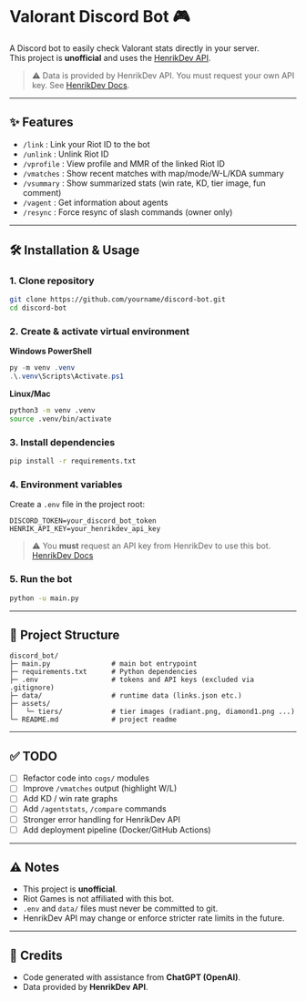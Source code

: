 # Valorant Discord Bot 🎮

A Discord bot to easily check Valorant stats directly in your server.  
This project is **unofficial** and uses the [HenrikDev API](https://docs.henrikdev.xyz/).

> ⚠️ Data is provided by HenrikDev API. You must request your own API key. See [HenrikDev Docs](https://docs.henrikdev.xyz/).

---

## ✨ Features

- `/link` : Link your Riot ID to the bot
- `/unlink` : Unlink Riot ID
- `/vprofile` : View profile and MMR of the linked Riot ID
- `/vmatches` : Show recent matches with map/mode/W-L/KDA summary
- `/vsummary` : Show summarized stats (win rate, KD, tier image, fun comment)
- `/vagent` : Get information about agents
- `/resync` : Force resync of slash commands (owner only)

---

## 🛠️ Installation & Usage

### 1. Clone repository
```bash
git clone https://github.com/yourname/discord-bot.git
cd discord-bot
```

### 2. Create & activate virtual environment

**Windows PowerShell**
```powershell
py -m venv .venv
.\.venv\Scripts\Activate.ps1
```

**Linux/Mac**
```bash
python3 -m venv .venv
source .venv/bin/activate
```

### 3. Install dependencies
```bash
pip install -r requirements.txt
```

### 4. Environment variables
Create a `.env` file in the project root:
```env
DISCORD_TOKEN=your_discord_bot_token
HENRIK_API_KEY=your_henrikdev_api_key
```

> ⚠️ You **must** request an API key from HenrikDev to use this bot.  
> [HenrikDev Docs](https://docs.henrikdev.xyz/)

### 5. Run the bot
```bash
python -u main.py
```

---

## 📂 Project Structure

```
discord_bot/
├─ main.py               # main bot entrypoint
├─ requirements.txt      # Python dependencies
├─ .env                  # tokens and API keys (excluded via .gitignore)
├─ data/                 # runtime data (links.json etc.)
├─ assets/
│   └─ tiers/            # tier images (radiant.png, diamond1.png ...)
└─ README.md             # project readme
```

---

## ✅ TODO

- [ ] Refactor code into `cogs/` modules
- [ ] Improve `/vmatches` output (highlight W/L)
- [ ] Add KD / win rate graphs
- [ ] Add `/agentstats`, `/compare` commands
- [ ] Stronger error handling for HenrikDev API
- [ ] Add deployment pipeline (Docker/GitHub Actions)

---

## ⚠️ Notes

- This project is **unofficial**.  
- Riot Games is not affiliated with this bot.  
- `.env` and `data/` files must never be committed to git.  
- HenrikDev API may change or enforce stricter rate limits in the future.

---

## 🧾 Credits

- Code generated with assistance from **ChatGPT (OpenAI)**.  
- Data provided by **HenrikDev API**.
